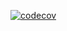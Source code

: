 [![codecov](https://codecov.io/gh/legalweb/products-embed/branch/master/graph/badge.svg?token=J7uCEayARA)](https://codecov.io/gh/legalweb/products-embed)
